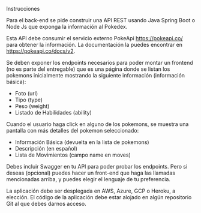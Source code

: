 Instrucciones

Para el back-end se pide construir una API REST usando Java Spring Boot o Node Js que exponga la información al Pokedex.

Esta API debe consumir el servicio externo PokeApi https://pokeapi.co/ para obtener la información. La documentación la puedes encontrar en https://pokeapi.co/docs/v2. 

Se deben exponer los endpoints necesarios para poder montar un frontend (no es parte del entregable) que es una página donde se listan los pokemons inicialmente mostrando la siguiente información (información básica):
- Foto (url)
- Tipo (type)
- Peso (weight)
- Listado de Habilidades (ability)

Cuando el usuario haga click en alguno de los pokemons, se muestra una pantalla con más detalles del pokemon seleccionado:
- Información Básica (devuelta en la lista de pokemons)
- Descripción (en español)
- Lista de Movimientos (campo name en moves)

Debes incluir Swagger en tu API para poder probar los endpoints. Pero si deseas (opcional) puedes hacer un front-end que haga las llamadas mencionadas arriba, y puedes elegir el lenguaje de tu preferencia.  

La aplicación debe ser desplegada en AWS, Azure, GCP o Heroku, a elección. El código de la aplicación debe estar alojado en algún repositorio Git al que debes darnos acceso.
